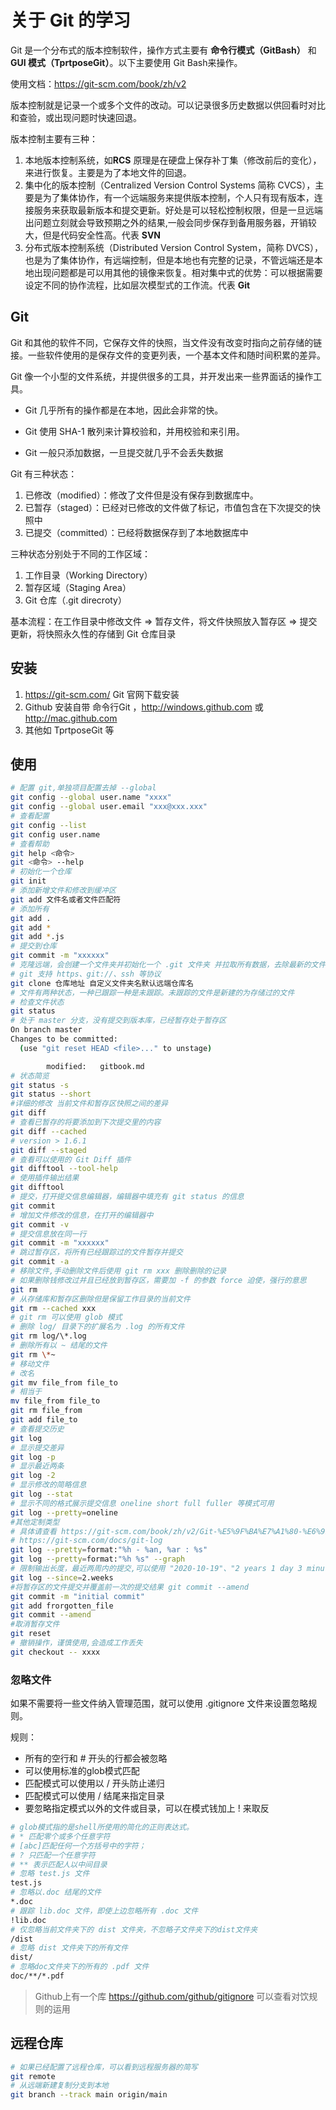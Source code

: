 # 关于 Git 的学习

Git 是一个分布式的版本控制软件，操作方式主要有 **命令行模式（GitBash）** 和**GUI 模式（TprtposeGit）**。以下主要使用 Git Bash来操作。

使用文档：https://git-scm.com/book/zh/v2

版本控制就是记录一个或多个文件的改动。可以记录很多历史数据以供回看时对比和查验，或出现问题时快速回退。

版本控制主要有三种：

1. 本地版本控制系统，如**RCS** 原理是在硬盘上保存补丁集（修改前后的变化），来进行恢复。主要是为了本地文件的回退。
2. 集中化的版本控制（Centralized Version Control Systems 简称 CVCS），主要是为了集体协作，有一个远端服务来提供版本控制，个人只有现有版本，连接服务来获取最新版本和提交更新。好处是可以轻松控制权限，但是一旦远端出问题立刻就会导致预期之外的结果,一般会同步保存到备用服务器，开销较大，但是代码安全性高。代表 **SVN**
3. 分布式版本控制系统（Distributed Version Control System，简称 DVCS），也是为了集体协作，有远端控制，但是本地也有完整的记录，不管远端还是本地出现问题都是可以用其他的镜像来恢复。相对集中式的优势：可以根据需要设定不同的协作流程，比如层次模型式的工作流。代表 **Git**

## Git

Git 和其他的软件不同，它保存文件的快照，当文件没有改变时指向之前存储的链接。一些软件使用的是保存文件的变更列表，一个基本文件和随时间积累的差异。

Git 像一个小型的文件系统，并提供很多的工具，并开发出来一些界面话的操作工具。

- Git 几乎所有的操作都是在本地，因此会非常的快。

- Git 使用 SHA-1 散列来计算校验和，并用校验和来引用。

- Git 一般只添加数据，一旦提交就几乎不会丢失数据

Git 有三种状态：

1. 已修改（modified）：修改了文件但是没有保存到数据库中。
2. 已暂存（staged）：已经对已修改的文件做了标记，市值包含在下次提交的快照中
3. 已提交（committed）：已经将数据保存到了本地数据库中

三种状态分别处于不同的工作区域：

1. 工作目录（Working Directory）
2. 暂存区域（Staging Area）
3. Git 仓库（.git direcroty）

基本流程：在工作目录中修改文件 => 暂存文件，将文件快照放入暂存区 => 提交更新，将快照永久性的存储到 Git 仓库目录

## 安装

1. https://git-scm.com/ Git 官网下载安装
2. Github 安装自带 命令行Git ，http://windows.github.com 或 http://mac.github.com
3. 其他如 TprtposeGit 等

## 使用

```sh
# 配置 git,单独项目配置去掉 --global
git config --global user.name "xxxx"
git config --global user.email "xxx@xxx.xxx"
# 查看配置
git config --list
git config user.name
# 查看帮助
git help <命令>
git <命令> --help
# 初始化一个仓库
git init
# 添加新增文件和修改到缓冲区
git add 文件名或者文件匹配符
# 添加所有
git add . 
git add *
git add *.js
# 提交到仓库
git commit -m "xxxxxx"
# 克隆远端，会创建一个文件夹并初始化一个 .git 文件夹 并拉取所有数据，去除最新的文件
# git 支持 https、git://、ssh 等协议
git clone 仓库地址 自定义文件夹名默认远端仓库名
# 文件有两种状态，一种已跟踪一种是未跟踪。未跟踪的文件是新建的为存储过的文件
# 检查文件状态
git status
# 处于 master 分支，没有提交到版本库，已经暂存处于暂存区
On branch master
Changes to be committed:
  (use "git reset HEAD <file>..." to unstage)

        modified:   gitbook.md
# 状态简览
git status -s 
git status --short 
#详细的修改 当前文件和暂存区快照之间的差异
git diff
# 查看已暂存的将要添加到下次提交里的内容
git diff --cached
# version > 1.6.1
git diff --staged
# 查看可以使用的 Git Diff 插件
git difftool --tool-help
# 使用插件输出结果
git difftool
# 提交，打开提交信息编辑器，编辑器中填充有 git status 的信息
git commit
# 增加文件修改的信息，在打开的编辑器中
git commit -v
# 提交信息放在同一行
git commit -m "xxxxxx"
# 跳过暂存区，将所有已经跟踪过的文件暂存并提交
git commit -a
# 移除文件,手动删除文件后使用 git rm xxx 删除删除的记录
# 如果删除钱修改过并且已经放到暂存区，需要加 -f 的参数 force 迫使，强行的意思
git rm
# 从存储库和暂存区删除但是保留工作目录的当前文件
git rm --cached xxx
# git rm 可以使用 glob 模式
# 删除 log/ 目录下的扩展名为 .log 的所有文件
git rm log/\*.log
# 删除所有以 ~ 结尾的文件
git rm \*~
# 移动文件
# 改名
git mv file_from file_to
# 相当于
mv file_from file_to
git rm file_from
git add file_to
# 查看提交历史
git log
# 显示提交差异
git log -p
# 显示最近两条
git log -2
# 显示修改的简略信息
git log --stat
# 显示不同的格式展示提交信息 oneline short full fuller 等模式可用
git log --pretty=oneline
#其他定制类型
# 具体请查看 https://git-scm.com/book/zh/v2/Git-%E5%9F%BA%E7%A1%80-%E6%9F%A5%E7%9C%8B%E6%8F%90%E4%BA%A4%E5%8E%86%E5%8F%B2#log_options
# https://git-scm.com/docs/git-log
git log --pretty=format:"%h - %an, %ar : %s"
git log --pretty=format:"%h %s" --graph
# 限制输出长度，最近两周内的提交,可以使用 "2020-10-19"、"2 years 1 day 3 minutes ago"
git log --since=2.weeks
#将暂存区的文件提交并覆盖前一次的提交结果 git commit --amend
git commit -m "initial commit"
git add frorgotten_file 
git commit --amend 
#取消暂存文件
git reset
# 撤销操作，谨慎使用,会造成工作丢失
git checkout -- xxxx
```

### 忽略文件

如果不需要将一些文件纳入管理范围，就可以使用 .gitignore 文件来设置忽略规则。

规则：

- 所有的空行和 # 开头的行都会被忽略
- 可以使用标准的glob模式匹配
- 匹配模式可以使用以 / 开头防止递归
- 匹配模式可以使用 / 结尾来指定目录
- 要忽略指定模式以外的文件或目录，可以在模式钱加上 ! 来取反

```sh
# glob模式指的是shell所使用的简化的正则表达式。
# * 匹配零个或多个任意字符 
# [abc]匹配任何一个方括号中的字符；
# ? 只匹配一个任意字符
# ** 表示匹配人以中间目录
# 忽略 test.js 文件
test.js
# 忽略以.doc 结尾的文件
*.doc
# 跟踪 lib.doc 文件，即使上边忽略所有 .doc 文件
!lib.doc
# 仅忽略当前文件夹下的 dist 文件夹，不忽略子文件夹下的dist文件夹
/dist
# 忽略 dist 文件夹下的所有文件
dist/
# 忽略doc文件夹下的所有的 .pdf 文件
doc/**/*.pdf
```

> Github上有一个库 https://github.com/github/gitignore 可以查看对饮规则的运用

## 远程仓库

```sh
# 如果已经配置了远程仓库，可以看到远程服务器的简写
git remote
# 从远端新建复制分支到本地
git branch --track main origin/main
```





